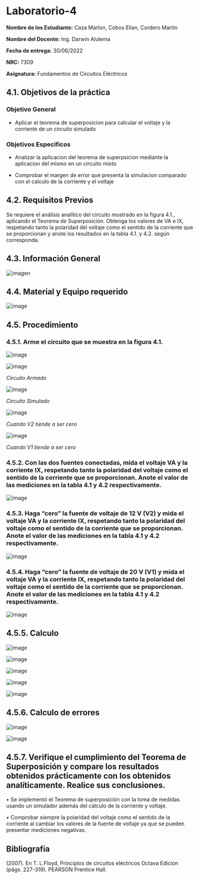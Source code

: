 # Laboratorio-4
**Nombre de los Estudiante:** Caza Marlon, Cobos Elian, Cordero Martin

**Nombre del Docente:** Ing. Darwin Alulema

**Fecha de entrega:** 30/06/2022

**NRC:** 7309

**Asignatura:** Fundamentos de Circuitos Eléctricos

## **4.1. Objetivos de la práctica**

### **Objetivo General**

* Aplicar el teorema de superposicion para calcular el voltaje y la corriente de un circuito simulado

### **Objetivos Especificos** 

* Analizar la aplicacion del teorema de superpsicion mediante la aplicacion del mismo en un circuito mixto

* Comprobar el margen de error que presenta la simulacion comparado con el calculo de la corriente y el voltaje

## **4.2. Requisitos Previos**

Se requiere el análisis analítico del circuito mostrado en la figura 4.1., aplicando el Teorema de Superposición. Obtenga los valores de VA e IX, respetando tanto la polaridad del voltaje como el sentido de la corriente que se proporcionan y anote los resultados en la tabla 4.1. y 4.2. según corresponda.

## **4.3. Información General**

![imagen](https://user-images.githubusercontent.com/105812540/176815156-b99d89d1-b347-4145-8914-f146002834fb.png)


## **4.4. Material y Equipo requerido**

![image](https://user-images.githubusercontent.com/105742149/176807784-2e19fe4d-1648-4efc-8d33-26b69e9cf18e.png)

## **4.5. Procedimiento**

### **4.5.1. Arme el circuito que se muestra en la figura 4.1.**

![image](https://user-images.githubusercontent.com/105742149/176807061-90c93c3f-5a7c-45fb-947f-c7204c5fd7cc.png)

![image](https://user-images.githubusercontent.com/105742149/176827222-f07f1482-c932-48a3-b41f-7d7380e81f40.png)

*Circuito Armado*

![image](https://user-images.githubusercontent.com/105742149/176827279-fcef1ddb-bc1e-4d7b-be1f-b13098524936.png)

*Circuito Simulado*

![image](https://user-images.githubusercontent.com/105742149/176827356-889573f8-d247-4684-baf1-7c0b461bcca0.png)

*Cuando V2 tiende a ser cero*

![image](https://user-images.githubusercontent.com/105742149/176827424-c6228fa9-004b-4aa0-a31d-f4e921f2a640.png)

*Cuando V1 tiende a ser cero*

### **4.5.2. Con las dos fuentes conectadas, mida el voltaje VA y la corriente IX, respetando tanto la polaridad del voltaje como el sentido de la corriente que se proporcionan. Anote el valor de las mediciones en la tabla 4.1 y 4.2 respectivamente.**

![image](https://user-images.githubusercontent.com/105742149/176828111-1a5b1c07-04d4-45a7-8963-55f21b1bac85.png)

### **4.5.3. Haga “cero” la fuente de voltaje de 12 V (V2) y mida el voltaje VA y la corriente IX, respetando tanto la polaridad del voltaje como el sentido de la corriente que se proporcionan. Anote el valor de las mediciones en la tabla 4.1 y 4.2 respectivamente.**

![image](https://user-images.githubusercontent.com/105742149/176828369-523550bf-4ec1-44d6-b8ea-1a7d318e4fca.png)

### **4.5.4. Haga “cero” la fuente de voltaje de 20 V (V1) y mida el voltaje VA y la corriente IX, respetando tanto la polaridad del voltaje como el sentido de la corriente que se proporcionan. Anote el valor de las mediciones en la tabla 4.1 y 4.2 respectivamente.**

![image](https://user-images.githubusercontent.com/105742149/176828409-ae5b85f6-fbfe-48b8-9c43-88bc0f78bf28.png)

## **4.5.5. Calculo**

![image](https://user-images.githubusercontent.com/105742149/176829204-8fcb8504-3e36-498f-bdba-bba1ebfbf1d8.png)

![image](https://user-images.githubusercontent.com/105742149/176829221-d645323e-d4b5-4525-ab37-7538f16c6193.png)

![image](https://user-images.githubusercontent.com/105742149/176829244-d0102e35-adde-4112-b5f3-437072114f88.png)

![image](https://user-images.githubusercontent.com/105742149/176829279-b9c30128-bb12-4efe-8ea1-28249c985d03.png)

![image](https://user-images.githubusercontent.com/105742149/176829306-7a29ce64-d68b-4d69-b77e-812b50a2139f.png)

## **4.5.6. Calculo de errores**

![image](https://user-images.githubusercontent.com/105742149/176827107-050449dc-3a77-4ced-9d8e-d3db1845f583.png)

![image](https://user-images.githubusercontent.com/105742149/176827135-6708584b-c410-45ab-a83e-959961e864f8.png)

## **4.5.7. Verifique el cumplimiento del Teorema de Superposición y compare los resultados obtenidos prácticamente con los obtenidos analíticamente. Realice sus conclusiones.**

•	Se implementó el Teorema de superposición con la toma de medidas usando un simulador además del cálculo de la corriente y voltaje.

•	Comprobar siempre la polaridad del voltaje como el sentido de la corriente al cambiar los valores de la fuente de voltaje ya que se pueden presentar mediciones negativas.


## **Bibliografía**

(2007). En T. L.Floyd, Principios de circuitos eléctricos Octava Edición (págs. 227-319). PEARSON Prentice Hall.
